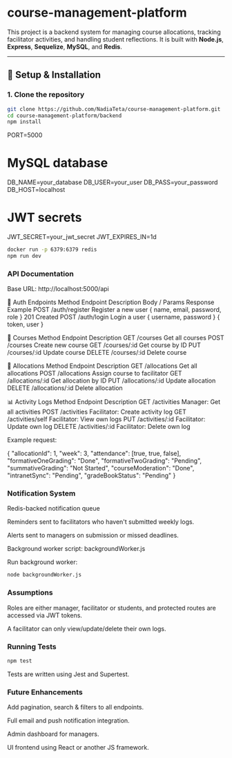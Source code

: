 # course-management-platform
This project is a backend system for managing course allocations, tracking facilitator activities, and handling student reflections. It is built with **Node.js**, **Express**, **Sequelize**, **MySQL**, and **Redis**.

---

## 🚀 Setup & Installation

### 1. Clone the repository
```bash
git clone https://github.com/NadiaTeta/course-management-platform.git
cd course-management-platform/backend
npm install
```
PORT=5000

# MySQL database
DB_NAME=your_database
DB_USER=your_user
DB_PASS=your_password
DB_HOST=localhost

# JWT secrets
JWT_SECRET=your_jwt_secret
JWT_EXPIRES_IN=1d
```sh
docker run -p 6379:6379 redis
npm run dev
```
### API Documentation
Base URL: http://localhost:5000/api

🔐 Auth Endpoints
Method	Endpoint	    Description	         Body / Params	                         Response Example
POST	/auth/register	Register a new user	{ name, email, password, role }	          201 Created
POST	/auth/login	    Login a user	      { username, password }	{ token, user }

📘 Courses
Method	Endpoint	    Description
GET	    /courses	    Get all courses
POST	  /courses	    Create new course
GET	    /courses/:id	Get course by ID
PUT	    /courses/:id	Update course
DELETE	/courses/:id	Delete course

🧮 Allocations
Method	  Endpoint	      Description
GET     /allocations	    Get all allocations
POST	  /allocations	    Assign course to facilitator
GET	    /allocations/:id	Get allocation by ID
PUT	    /allocations/:id	Update allocation
DELETE	/allocations/:id	Delete allocation

📊 Activity Logs 
Method	Endpoint                  Description
GET	    /activities              	Manager: Get all activities
POST	  /activities	              Facilitator:  Create activity log
GET	    /activities/self	        Facilitator: View own logs
PUT	    /activities/:id	          Facilitator: Update own log
DELETE	/activities/:id	          Facilitator: Delete own log

Example request:

{
  "allocationId": 1,
  "week": 3,
  "attendance": [true, true, false],
  "formativeOneGrading": "Done",
  "formativeTwoGrading": "Pending",
  "summativeGrading": "Not Started",
  "courseModeration": "Done",
  "intranetSync": "Pending",
  "gradeBookStatus": "Pending"
}

### Notification System
Redis-backed notification queue

Reminders sent to facilitators who haven't submitted weekly logs.

Alerts sent to managers on submission or missed deadlines.

Background worker script: backgroundWorker.js

Run background worker:
```sh
node backgroundWorker.js
```
### Assumptions
Roles are either manager, facilitator or students, and protected routes are accessed via JWT tokens.

A facilitator can only view/update/delete their own logs.

### Running Tests
```sh
npm test
```
Tests are written using Jest and Supertest.

### Future Enhancements
Add pagination, search & filters to all endpoints.

Full email and push notification integration.

Admin dashboard for managers.

UI frontend using React or another JS framework.
